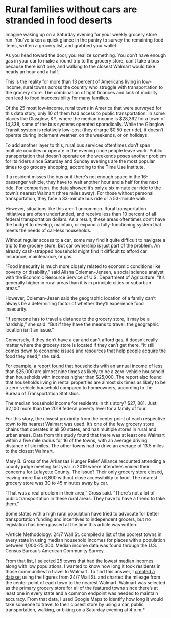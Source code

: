 # Rural families without cars are stranded in food deserts 

Imagine waking up on a Saturday evening for your weekly grocery store run. You’ve taken a quick glance in the pantry to survey the remaining food items, written a grocery list, and grabbed your wallet. 

As you head toward the door, you realize something. You don’t have enough gas in your car to make a round trip to the grocery store, can’t take a bus because there isn’t one, and walking to the closest Walmart would take nearly an hour and a half. 

This is the reality for more than 13 percent of Americans living in low-income, rural towns across the country who struggle with transportation to the grocery store. The combination of tight finances and lack of mobility can lead to food inaccessibility for many families. 

Of the 25 most low-income, rural towns in America that were surveyed for this data story, only 10 of them had access to public transportation. In some places like Glasglow, KY, where the median income is $28,362 for a town of 14,338, some of the bus systems operated sporadically. While the Glasglow Transit system is relatively low-cost (they charge $0.50 per ride), it doesn’t operate during inclement weather, on the weekends, or on holidays. 

To add another layer to this, rural bus services oftentimes don’t span multiple counties or operate in the evening once people leave work. Public transportation that doesn’t operate on the weekends poses another problem for its riders since Saturday and Sunday evenings are the most popular times to go grocery shopping, according to the Time Use Institute. 

If a resident misses the bus or if there’s not enough space in the 16-passenger vehicle, they have to wait another hour and a half for the next ride. For comparison, the data showed it’s only a six minute car ride to the town’s nearest Walmart (three miles away). For those without personal transportation, they face a 33-minute bus ride or a 53-minute walk.  

However, situations like this aren’t uncommon. Rural transportation initiatives are often underfunded, and receive less than 10 percent of all federal transportation dollars. As a result, these areas oftentimes don’t have the budget to develop, maintain, or expand a fully-functioning system that meets the needs of car-less households. 

Without regular access to a car, some may find it quite difficult to navigate a trip to the grocery store. But car ownership is just part of the problem. An already cash-strapped household might find it difficult to afford car insurance, maintenance, or gas. 

“Food insecurity is much more closely related to economic conditions like poverty or disability,” said Alisha Coleman-Jensen, a social science analyst with the Economic Resource Service of U.S. Department of Agriculture. “It’s generally higher in rural areas than it is in principle cities or suburban areas.” 

However, Coleman-Jesen said the geographic location of a family can’t always be a determining factor of whether they’ll experience food insecurity. 

“If someone has to travel a distance to the grocery store, it may be a hardship,” she said. “But if they have the means to travel, the geographic location isn’t an issue.” 

Conversely, if they don’t have a car and can’t afford gas, it doesn’t really matter where the grocery store is located if they can’t get there. “It still comes down to economic issues and resources that help people acquire the food they need,” she said. 

For example, [a report found](https://www.bts.gov/archive/publications/highlights_of_the_2001_national_household_travel_survey/section_01)  that  households with an annual income of less than $25,000 are almost nine times as likely to be a zero-vehicle household than households with incomes higher than $25,000. The report also found that households living in rental properties are almost six times as likely to be a zero-vehicle household compared to homeowners, according to the Bureau of Transportation Statistics. 

The median household income for residents in this story? $27, 881. Just $2,100 more than the 2019 federal poverty level for a family of four. 

For this story, the closest proximity from the center point of each respective town to its nearest Walmart was used. It’s one of the few grocery store chains that operates in all 50 states, and has multiple stores in rural and urban areas. Data from this study found that there was at least one Walmart within a five mile radius for 16 of the towns, with an average driving distance of six miles. The other towns had to drive an average of 13.5 miles to the closest Walmart. 

Mary B. Gross of the Arkansas Hunger Relief Alliance recounted attending a county judge meeting last year in 2019 where attendees voiced their concerns for Lafayette County. The issue? Their only grocery store closed, leaving more than 6,800 without close accessibility to food. The nearest grocery store was 30 to 45 minutes away by car. 

“That was a real problem in their area,” Gross said. “There’s not a lot of public transportation in these rural areas. They have to have a friend to take them.” 

Some states with a high rural population have tried to advocate for better transportation funding and incentives to independent grocers, but no legislation has been passed at the time this article was written. 

 
*Article Methodology: 24/7 Wall St. compiled a [list](https://247wallst.com/special-report/2018/05/02/poorest-town-in-every-state-3/print/) of the poorest towns in every state in using median household incomes for places with a population between 1,000-25,000. Median income data was found through the U.S. Census Bureau’s American Community Survey.   

From that list, I selected 25 towns that had the lowest median incomes along with low populations. I wanted to know how long it took residents in those communities to travel to Walmart. To find this answer, I [created a dataset](https://docs.google.com/spreadsheets/d/1tkun_XdUau1j6XTOEoD8JoKa4u16GCNdDc60-vC_M94/edit?usp=sharing) using the figures from 24/7 Wall St. and charted the mileage from the center point of each town to the nearest Walmart. Walmart was selected as the primary grocery store for all of the featured towns since there’s at least one in every state and a common endpoint was needed to maintain accuracy. From that data, I used Google Maps to identify how long it would take someone to travel to their closest store by using a car, public transportation, walking, or biking on a Saturday evening at 4 p.m.* 
